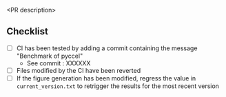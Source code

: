 \<PR description\>

## Checklist

- [ ] CI has been tested by adding a commit containing the message "Benchmark of pyccel"
     - See commit : XXXXXX
- [ ] Files modified by the CI have been reverted
- [ ] If the figure generation has been modified, regress the value in `current_version.txt` to retrigger the results for the most recent version

